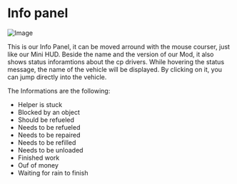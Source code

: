 # Info panel

![Image](assets/infopanel_0_0_480_130.png)


This is our Info Panel, it can be moved arround with the mouse courser, just like our Mini HUD.
Beside the name and the version of our Mod, it also shows status inforamtions about the cp drivers.
While hovering the status message, the name of the vehicle will be displayed.
By clicking on it, you can jump directly into the vehicle.



The Informations are the following:
- Helper is stuck
- Blocked by an object
- Should be refueled
- Needs to be refueled
- Needs to be repaired
- Needs to be refilled
- Needs to be unloaded
- Finished work
- Ouf of money
- Waiting for rain to finish


